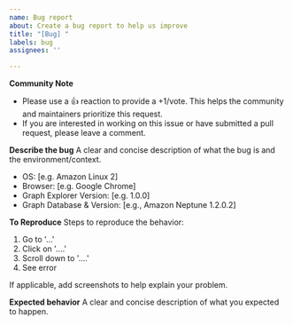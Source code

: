 ```yaml
---
name: Bug report
about: Create a bug report to help us improve
title: "[Bug] "
labels: bug
assignees: ''

---
```


**Community Note**
* Please use a 👍 reaction to provide a +1/vote. This helps the community and maintainers prioritize this request.
* If you are interested in working on this issue or have submitted a pull request, please leave a comment.

**Describe the bug**
A clear and concise description of what the bug is and the environment/context.

 - OS: [e.g. Amazon Linux 2]
 - Browser: [e.g. Google Chrome]
 - Graph Explorer Version: [e.g. 1.0.0]
 - Graph Database & Version: [e.g., Amazon Neptune 1.2.0.2]

**To Reproduce**
Steps to reproduce the behavior:
1. Go to '...'
2. Click on '....'
3. Scroll down to '....'
4. See error

If applicable, add screenshots to help explain your problem.

**Expected behavior**
A clear and concise description of what you expected to happen.
